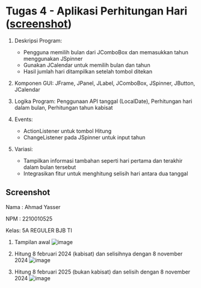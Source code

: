 # Tugas 4 - Aplikasi Perhitungan Hari ([screenshot](#screenshot))

1. Deskripsi Program:

   - Pengguna memilih bulan dari JComboBox dan memasukkan tahun menggunakan JSpinner
   - Gunakan JCalendar untuk memilih bulan dan tahun
   - Hasil jumlah hari ditampilkan setelah tombol ditekan

2. Komponen GUI: JFrame, JPanel, JLabel, JComboBox, JSpinner, JButton, JCalendar

3. Logika Program: Penggunaan API tanggal (LocalDate), Perhitungan hari dalam bulan, Perhitungan tahun kabisat

4. Events:

   - ActionListener untuk tombol Hitung
   - ChangeListener pada JSpinner untuk input tahun

5. Variasi:

   - Tampilkan informasi tambahan seperti hari pertama dan terakhir dalam bulan tersebut
   - Integrasikan fitur untuk menghitung selisih hari antara dua tanggal

## Screenshot

Nama : Ahmad Yasser

NPM  : 2210010525

Kelas: 5A REGULER BJB TI

1. Tampilan awal
![image](https://github.com/user-attachments/assets/bec0c5a7-868e-422f-823b-890e076bd9d2)

2. Hitung 8 februari 2024 (kabisat) dan selisihnya dengan 8 november 2024
![image](https://github.com/user-attachments/assets/94259655-e5e9-4cc8-9aeb-4ce42645925f)

3. Hitung 8 februari 2025 (bukan kabisat) dan selisih dengan 8 november 2024
![image](https://github.com/user-attachments/assets/6f507c3f-ef72-422c-badd-9c4cd4f257cd)
